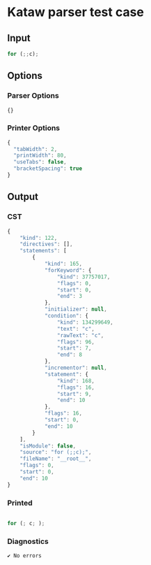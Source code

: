 # Kataw parser test case

## Input

`````js
for (;;c);
`````

## Options

### Parser Options

`````js
{}
`````

### Printer Options

`````js
{
  "tabWidth": 2,
  "printWidth": 80,
  "useTabs": false,
  "bracketSpacing": true
}
`````

## Output

### CST

```javascript
{
    "kind": 122,
    "directives": [],
    "statements": [
        {
            "kind": 165,
            "forKeyword": {
                "kind": 37757017,
                "flags": 0,
                "start": 0,
                "end": 3
            },
            "initializer": null,
            "condition": {
                "kind": 134299649,
                "text": "c",
                "rawText": "c",
                "flags": 96,
                "start": 7,
                "end": 8
            },
            "incrementor": null,
            "statement": {
                "kind": 168,
                "flags": 16,
                "start": 9,
                "end": 10
            },
            "flags": 16,
            "start": 0,
            "end": 10
        }
    ],
    "isModule": false,
    "source": "for (;;c);",
    "fileName": "__root__",
    "flags": 0,
    "start": 0,
    "end": 10
}
```

### Printed

```javascript

for (; c; );
```

### Diagnostics

```javascript
✔ No errors
```

